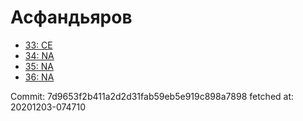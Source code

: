 # Асфандьяров
- [33: CE](33.md)
- [34: NA](34.md)
- [35: NA](35.md)
- [36: NA](36.md)

Commit: 7d9653f2b411a2d2d31fab59eb5e919c898a7898
 fetched at: 20201203-074710
